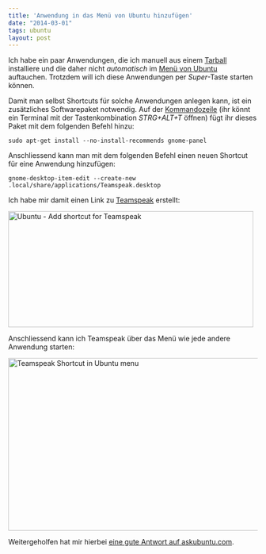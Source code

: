 ```yaml
---
title: 'Anwendung in das Menü von Ubuntu hinzufügen'
date: "2014-03-01"
tags: ubuntu
layout: post
---
```

Ich habe ein paar Anwendungen, die ich manuell aus einem [Tarball][2] installiere und die daher nicht _automatisch_ im [Menü von Ubuntu][3] auftauchen. Trotzdem will ich diese Anwendungen per _Super_-Taste starten können.

Damit man selbst Shortcuts für solche Anwendungen anlegen kann, ist ein zusätzliches Softwarepaket notwendig. Auf der [Kommandozeile][4] (ihr könnt ein Terminal mit der Tastenkombination _STRG+ALT+T_ öffnen) fügt ihr dieses Paket mit dem folgenden Befehl hinzu:

    sudo apt-get install --no-install-recommends gnome-panel

Anschliessend kann man mit dem folgenden Befehl einen neuen Shortcut für eine Anwendung hinzufügen:

    gnome-desktop-item-edit --create-new .local/share/applications/Teamspeak.desktop

Ich habe mir damit einen Link zu [Teamspeak][1] erstellt:

<a href="http://www.flickr.com/photos/cringe/12850775515/" title="Ubuntu - Add shortcut for Teamspeak by cringe, on Flickr"><img src="https://farm8.staticflickr.com/7375/12850775515_ecd4eb138a_o.png" width="495" height="234" alt="Ubuntu - Add shortcut for Teamspeak"></a>

Anschliessend kann ich Teamspeak über das Menü wie jede andere Anwendung starten:

<a href="http://www.flickr.com/photos/cringe/12850894025/" title="Teamspeak Shortcut in Ubuntu menu by cringe, on Flickr"><img src="https://farm3.staticflickr.com/2879/12850894025_6c7260970e_o.png" width="713" height="348" alt="Teamspeak Shortcut in Ubuntu menu"></a>

Weitergeholfen hat mir hierbei [eine gute Antwort auf askubuntu.com][0].


[0]: http://askubuntu.com/a/80024
[1]: http://www.teamspeak.com/
[2]: https://en.wikipedia.org/wiki/Tar_(computing)
[3]: http://wiki.ubuntuusers.de/Unity/Unity_Startmen%C3%BC
[4]: http://wiki.ubuntuusers.de/Terminal

